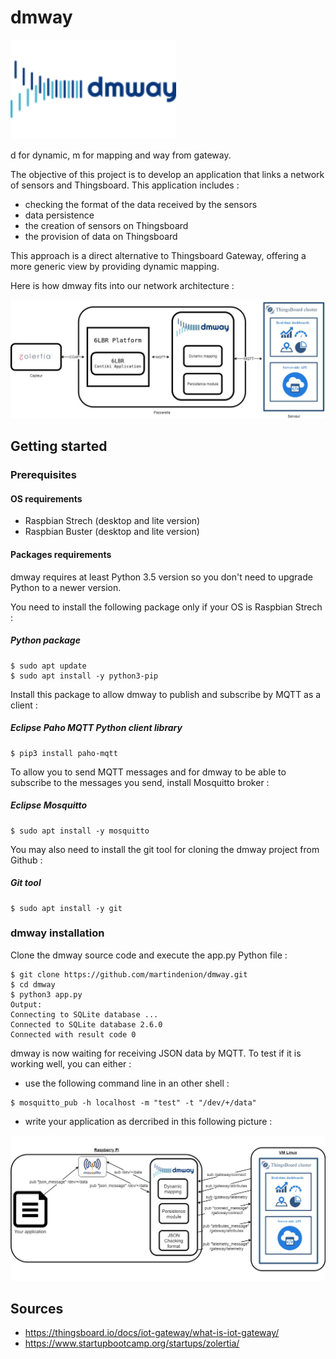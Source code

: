 # dmway

<img src="./img/dmway2.png?raw=true" width="265" height="159">

d for dynamic, m for mapping and way from gateway.

The objective of this project is to develop an application that links a network of sensors and Thingsboard.
This application includes :
- checking the format of the data received by the sensors
- data persistence
- the creation of sensors on Thingsboard
- the provision of data on Thingsboard

This approach is a direct alternative to Thingsboard Gateway, offering a more generic view by providing dynamic mapping.

Here is how dmway fits into our network architecture :

<img src="./img/Zolertia-DMWAY-Thingsboard.jpg?raw=true">

## Getting started

### Prerequisites

#### OS requirements

* Raspbian Strech (desktop and lite version)
* Raspbian Buster (desktop and lite version)

#### Packages requirements

dmway requires at least Python 3.5 version so you don't need to upgrade Python to a newer version.

You need to install the following package only if your OS is Raspbian Strech :
##### Python package

```
$ sudo apt update
$ sudo apt install -y python3-pip
```

Install this package to allow dmway to publish and subscribe by MQTT as a client :
##### Eclipse Paho MQTT Python client library

```
$ pip3 install paho-mqtt
```

To allow you to send MQTT messages and for dmway to be able to subscribe to the messages you send, install Mosquitto broker :
##### Eclipse Mosquitto

```
$ sudo apt install -y mosquitto
```
You may also need to install the git tool for cloning the dmway project from Github :

##### Git tool

```
$ sudo apt install -y git
```

### dmway installation

Clone the dmway source code and execute the app.py Python file :
```
$ git clone https://github.com/martindenion/dmway.git
$ cd dmway
$ python3 app.py
Output: 
Connecting to SQLite database ...
Connected to SQLite database 2.6.0
Connected with result code 0
```

dmway is now waiting for receiving JSON data by MQTT.
To test if it is working well, you can either :
* use the following command line in an other shell :
```
$ mosquitto_pub -h localhost -m "test" -t "/dev/+/data"
```

* write your application as dercribed in this following picture :

<img src="./img/pubandsubdmway.jpg?raw=true">

## Sources

* https://thingsboard.io/docs/iot-gateway/what-is-iot-gateway/
* https://www.startupbootcamp.org/startups/zolertia/
